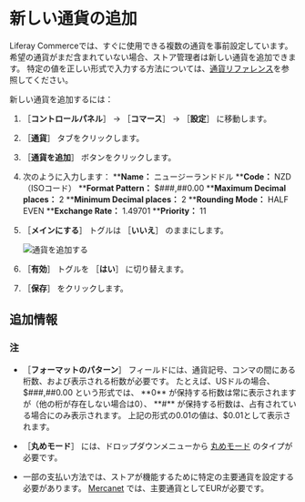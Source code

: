 # 新しい通貨の追加

Liferay Commerceでは、すぐに使用できる複数の通貨を事前設定しています。 希望の通貨がまだ含まれていない場合、ストア管理者は新しい通貨を追加できます。 特定の値を正しい形式で入力する方法については、[通貨リファレンス](./currencies-reference.md)を参照してください。

新しい通貨を追加するには：

1. ［**コントロールパネル**］ → ［**コマース**］ → ［**設定**］ に移動します。
1. ［**通貨**］ タブをクリックします。
1. ［**通貨を追加**］ ボタンをクリックします。
1. 次のように入力します：
    ****Name：** ニュージーランドドル
    ****Code：** NZD（ISOコード）
    ****Format Pattern：** $###,##0.00
    ****Maximum Decimal places：** 2
    ****Minimum Decimal places：** 2
    ****Rounding Mode：** HALF EVEN
    ****Exchange Rate：** 1.49701
    ****Priority：** 11
1. ［**メインにする**］ トグルは ［**いいえ**］ のままにします。

    ![通貨を追加する](./adding-a-new-currency/images/01.png)

1. ［**有効**］ トグルを ［**はい**］ に切り替えます。
1. ［**保存**］ をクリックします。

<a name="additional-information" />

## 追加情報

### 注

* ［**フォーマットのパターン**］ フィールドには、通貨記号、コンマの間にある桁数、および表示される桁数が必要です。 たとえば、USドルの場合、$###,##0.00 という形式では、 **0** が保持する桁数は常に表示されますが（他の桁が存在しない場合は0）、 **#** が保持する桁数は、占有されている場合にのみ表示されます。 上記の形式の0.01の値は、$0.01として表示されます。

* ［**丸めモード**］ には、ドロップダウンメニューから [丸めモード](https://en.wikipedia.org/wiki/Rounding#Directed_rounding_to_an_integer) のタイプが必要です。

* 一部の支払い方法では、ストアが機能するために特定の主要通貨を設定する必要があります。 [Mercanet](../../store-administration/configuring-payment-methods/mercanet.md) では、主要通貨としてEURが必要です。
